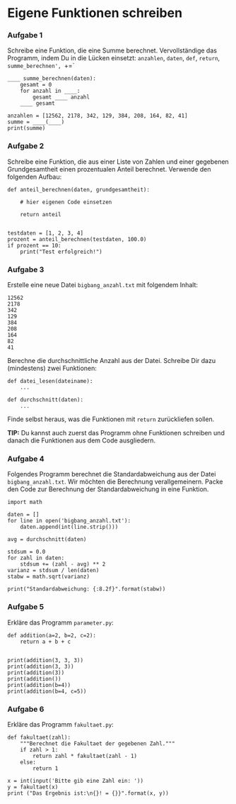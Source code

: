 
# Eigene Funktionen schreiben

### Aufgabe 1

Schreibe eine Funktion, die eine Summe berechnet. Vervollständige das Programm, indem Du in die Lücken einsetzt: `anzahlen`, `daten`, `def`, `return`, `summe_berechnen', `+=`

    ____ summe_berechnen(daten):
        gesamt = 0
        for anzahl in ____:
            gesamt ____ anzahl
        ____ gesamt

    anzahlen = [12562, 2178, 342, 129, 384, 208, 164, 82, 41]
    summe = ____(____)
    print(summe)


### Aufgabe 2

Schreibe eine Funktion, die aus einer Liste von Zahlen und einer gegebenen Grundgesamtheit einen prozentualen Anteil berechnet. Verwende den folgenden Aufbau:

    def anteil_berechnen(daten, grundgesamtheit):

        # hier eigenen Code einsetzen

        return anteil


    testdaten = [1, 2, 3, 4]
    prozent = anteil_berechnen(testdaten, 100.0)
    if prozent == 10:
        print("Test erfolgreich!")


### Aufgabe 3

Erstelle eine neue Datei `bigbang_anzahl.txt` mit folgendem Inhalt:

    12562
    2178
    342
    129
    384
    208
    164
    82
    41

Berechne die durchschnittliche Anzahl aus der Datei. Schreibe Dir dazu (mindestens) zwei Funktionen:

    def datei_lesen(dateiname):
        ...

    def durchschnitt(daten):
        ...

Finde selbst heraus, was die Funktionen mit `return` zurückliefen sollen.

**TIP:** Du kannst auch zuerst das Programm ohne Funktionen schreiben und danach die Funktionen aus dem Code ausgliedern.


### Aufgabe 4

Folgendes Programm berechnet die Standardabweichung aus der Datei `bigbang_anzahl.txt`. Wir möchten die Berechnung verallgemeinern. Packe den Code zur Berechnung der Standardabweichung in eine Funktion.

    import math

    daten = []
    for line in open('bigbang_anzahl.txt'):
        daten.append(int(line.strip()))

    avg = durchschnitt(daten)

    stdsum = 0.0
    for zahl in daten:
        stdsum += (zahl - avg) ** 2
    varianz = stdsum / len(daten)
    stabw = math.sqrt(varianz)

    print("Standardabweichung: {:8.2f}".format(stabw))

### Aufgabe 5

Erkläre das Programm `parameter.py`:

    def addition(a=2, b=2, c=2):
        return a + b + c


    print(addition(3, 3, 3))
    print(addition(3, 3))
    print(addition(3))
    print(addition())
    print(addition(b=4))
    print(addition(b=4, c=5))


### Aufgabe 6

Erkläre das Programm `fakultaet.py`:

    def fakultaet(zahl):
        """Berechnet die Fakultaet der gegebenen Zahl."""
        if zahl > 1:
            return zahl * fakultaet(zahl - 1)
        else:
            return 1

    x = int(input('Bitte gib eine Zahl ein: '))
    y = fakultaet(x)
    print ("Das Ergebnis ist:\n{}! = {}}".format(x, y))
